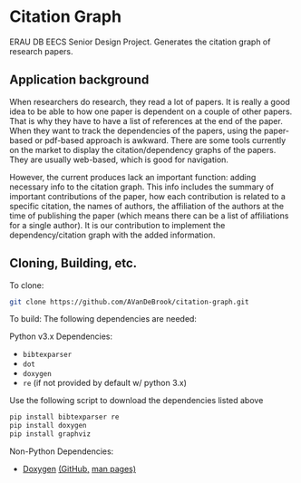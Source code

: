 # Citation Graph
ERAU DB EECS Senior Design Project. Generates the citation graph of research papers.

## Application background
When researchers do research, they read a lot of papers. It is really a good idea to be able to how one paper is dependent on a couple of other papers. That is why they have to have a list of references at the end of the paper. When they want to track the dependencies of the papers, using the paper-based or pdf-based approach is awkward. There are some tools currently on the market to display the citation/dependency graphs of the papers. They are usually web-based, which is good for navigation.

However, the current produces lack an important function: adding necessary info to the citation graph. This info includes the summary of important contributions of the paper, how each contribution is related to a specific citation, the names of authors, the affiliation of the authors at the time of publishing the paper (which means there can be a list of affiliations for a single author). It is our contribution to implement the dependency/citation graph with the added information.

## Cloning, Building, etc.
To clone:
```bash
git clone https://github.com/AVanDeBrook/citation-graph.git
```
To build:
The following dependencies are needed:

Python v3.x Dependencies:
* `bibtexparser`
* `dot`
* `doxygen`
* `re` (if not provided by default w/ python 3.x)

Use the following script to download the dependencies listed above
```bash
pip install bibtexparser re
pip install doxygen
pip install graphviz
```

Non-Python Dependencies:
* [Doxygen](https://www.doxygen.nl/index.html) [(GitHub,](https://github.com/doxygen/doxygen) [man pages)](https://docs.oracle.com/cd/E88353_01/html/E37839/doxygen-1.html)
